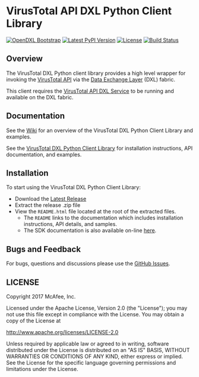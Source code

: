 # VirusTotal API DXL Python Client Library
[![OpenDXL Bootstrap](https://img.shields.io/badge/Built%20With-OpenDXL%20Bootstrap-blue.svg)](https://github.com/opendxl/opendxl-bootstrap-python)
[![Latest PyPI Version](https://img.shields.io/pypi/v/dxlvtapiclient.svg)](https://pypi.python.org/pypi/dxlvtapiclient)
[![License](https://img.shields.io/badge/License-Apache%202.0-blue.svg)](https://opensource.org/licenses/Apache-2.0)
[![Build Status](https://travis-ci.org/opendxl/opendxl-virustotal-client-python.png?branch=master)](https://travis-ci.org/opendxl/opendxl-virustotal-client-python)

## Overview

The VirusTotal DXL Python client library provides a high level wrapper for invoking the [VirusTotal API](https://www.virustotal.com/en/documentation/public-api/)
via the [Data Exchange Layer](http://www.mcafee.com/us/solutions/data-exchange-layer.aspx) (DXL) fabric.

This client requires the [VirusTotal API DXL Service](https://github.com/opendxl/opendxl-virustotal-service-python)
to be running and available on the DXL fabric.

## Documentation

See the [Wiki](https://github.com/opendxl/opendxl-virustotal-client-python/wiki) for an overview of the VirusTotal DXL
Python Client Library and examples.

See the [VirusTotal DXL Python Client Library](https://opendxl.github.io/opendxl-virustotal-client-python/pydoc) for
installation instructions, API documentation, and examples.

## Installation

To start using the VirusTotal DXL Python Client Library:

* Download the [Latest Release](https://github.com/opendxl/opendxl-virustotal-client-python/releases/latest)
* Extract the release .zip file
* View the `README.html` file located at the root of the extracted files.
  * The `README` links to the documentation which includes installation instructions, API details, and samples.
  * The SDK documentation is also available on-line [here](https://opendxl.github.io/opendxl-virustotal-client-python/pydoc).

## Bugs and Feedback

For bugs, questions and discussions please use the [GitHub Issues](https://github.com/opendxl/opendxl-virustotal-client-python/issues).

## LICENSE

Copyright 2017 McAfee, Inc.

Licensed under the Apache License, Version 2.0 (the "License"); you may not use this file except in compliance with the License. You may obtain a copy of the License at

http://www.apache.org/licenses/LICENSE-2.0

Unless required by applicable law or agreed to in writing, software distributed under the License is distributed on an "AS IS" BASIS, WITHOUT WARRANTIES OR CONDITIONS OF ANY KIND, either express or implied. See the License for the specific language governing permissions and limitations under the License.
